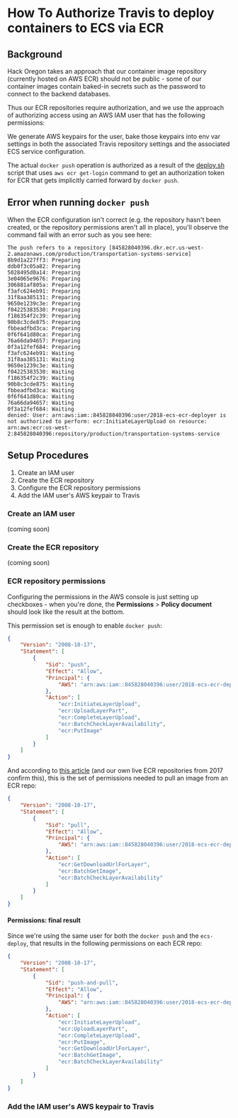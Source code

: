 # How To Authorize Travis to deploy containers to ECS via ECR

## Background

Hack Oregon takes an approach that our container image repository (currently hosted on AWS ECR) should not be public - some of our container images contain baked-in secrets such as the password to connect to the backend databases.

Thus our ECR repositories require authorization, and we use the approach of authorizing access using an AWS IAM user that has the following permissions:

We generate AWS keypairs for the user, bake those keypairs into env var settings in both the associated Travis repository settings and the associated ECS service configuration.

The actual `docker push` operation is authorized as a result of the [deploy.sh](https://github.com/hackoregon/backend-examplar-2018/blob/staging/bin/deploy.sh) script that uses `aws ecr get-login` command to get an authorization token for ECR that gets implicitly carried forward by `docker push`.

## Error when running `docker push`

When the ECR configuration isn't correct (e.g. the repository hasn't been created, or the repository permissions aren't all in place), you'll observe the command fail with an error such as you see here:

``` text
The push refers to a repository [845828040396.dkr.ecr.us-west-2.amazonaws.com/production/transportation-systems-service]
8b9d1a227ff3: Preparing
ddb0f3c05a82: Preparing
5028495d0a14: Preparing
3e04065e9676: Preparing
306881af805a: Preparing
f3afc624eb91: Preparing
31f8aa385131: Preparing
9650e1239c3e: Preparing
f04225383530: Preparing
f186354f2c39: Preparing
90b8c3cde875: Preparing
fbbeadfbd3ca: Preparing
0f6f641d80ca: Preparing
76a66da94657: Preparing
0f3a12fef684: Preparing
f3afc624eb91: Waiting
31f8aa385131: Waiting
9650e1239c3e: Waiting
f04225383530: Waiting
f186354f2c39: Waiting
90b8c3cde875: Waiting
fbbeadfbd3ca: Waiting
0f6f641d80ca: Waiting
76a66da94657: Waiting
0f3a12fef684: Waiting
denied: User: arn:aws:iam::845828040396:user/2018-ecs-ecr-deployer is not authorized to perform: ecr:InitiateLayerUpload on resource: arn:aws:ecr:us-west-2:845828040396:repository/production/transportation-systems-service
```

## Setup Procedures

1. Create an IAM user
2. Create the ECR repository
3. Configure the ECR repository permissions
4. Add the IAM user's AWS keypair to Travis

### Create an IAM user

(coming soon)

### Create the ECR repository

(coming soon)

### ECR repository permissions

Configuring the permissions in the AWS console is just setting up checkboxes - when you're done, the **Permissions** > **Policy document** should look like the result at the bottom.

This permission set is enough to enable `docker push`:

```JSON
{
    "Version": "2008-10-17",
    "Statement": [
        {
            "Sid": "push",
            "Effect": "Allow",
            "Principal": {
                "AWS": "arn:aws:iam::845828040396:user/2018-ecs-ecr-deployer"
            },
            "Action": [
                "ecr:InitiateLayerUpload",
                "ecr:UploadLayerPart",
                "ecr:CompleteLayerUpload",
                "ecr:BatchCheckLayerAvailability",
                "ecr:PutImage"
            ]
        }
    ]
}
```

And according to [this article](https://stackoverflow.com/questions/46858799/how-to-pull-from-aws-ecr-docker-image-anonymously) (and our own live ECR repositories from 2017 confirm this), this is the set of permissions needed to pull an image from an ECR repo:

```JSON
{
    "Version": "2008-10-17",
    "Statement": [
        {
            "Sid": "pull",
            "Effect": "Allow",
            "Principal": {
                "AWS": "arn:aws:iam::845828040396:user/2018-ecs-ecr-deployer"
            },
            "Action": [
                "ecr:GetDownloadUrlForLayer",
                "ecr:BatchGetImage",
                "ecr:BatchCheckLayerAvailability"
            ]
        }
    ]
}
```

#### Permissions: final result

Since we're using the same user for both the `docker push` and the `ecs-deploy`, that results in the following permissions on each ECR repo:

```JSON
{
    "Version": "2008-10-17",
    "Statement": [
        {
            "Sid": "push-and-pull",
            "Effect": "Allow",
            "Principal": {
                "AWS": "arn:aws:iam::845828040396:user/2018-ecs-ecr-deployer"
            },
            "Action": [
                "ecr:InitiateLayerUpload",
                "ecr:UploadLayerPart",
                "ecr:CompleteLayerUpload",
                "ecr:PutImage",
                "ecr:GetDownloadUrlForLayer",
                "ecr:BatchGetImage",
                "ecr:BatchCheckLayerAvailability"
            ]
        }
    ]
}
```

### Add the IAM user's AWS keypair to Travis
